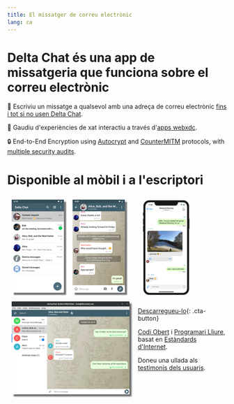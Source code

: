 ```yaml
---
title: El missatger de correu electrònic
lang: ca
---
```


# Delta Chat és una app de missatgeria que funciona sobre el correu electrònic

💬 Escriviu un missatge a qualsevol amb una adreça de correu electrònic [fins i tot si no usen Delta Chat](https://www.youtube-nocookie.com/embed/8LbrGXKZN70).

🥳 Gaudiu d'experiències de xat interactiu a través d'[apps webxdc](https://webxdc.org).

🔒 End-to-End Encryption using [Autocrypt](https://autocrypt.org) and [CounterMITM](https://countermitm.readthedocs.io/en/latest/new.html) protocols, with [multiple security audits](https://delta.chat/en/2023-03-27-third-independent-security-audit). 

# Disponible al mòbil i a l'escriptori


<a href="../assets/blog/screenshots/2019-12-17-delta-chat-google-play-release-chat-list-light.png">
<img src="../assets/blog/screenshots/2019-12-17-delta-chat-google-play-release-chat-list-light-thumbnail.png" width="120" height="213"
style="float: left; margin: 10px;display: block;box-shadow: 5px 5px 2px #777;" alt="A screenshot of Delta Chat on Android showing chat list" />
</a> 

<a href="../assets/blog/screenshots/2019-12-17-delta-chat-google-play-release-group-light.png">
<img src="../assets/blog/screenshots/2019-12-17-delta-chat-google-play-release-group-light-thumbnail.png" width="120" height="213"
style="float: left; margin: 10px;display: block;box-shadow: 5px 5px 2px #777;" alt="A screenshot of Delta Chat on Android showing a chat" />
</a> 

<a href="../assets/blog/desktop-screenshot.png">
<img src="../assets/blog/desktop-screenshot-thumbnail.png" width="280" height="222" style="float:left; margin: 10px" alt="A screenshot of Delta Chat on desktop" />
</a> 

<a href="../assets/blog/screenshots/2020-01-09-delta-chat-iOS-weekend-group-chat.png">
<img src="../assets/blog/screenshots/2020-01-09-delta-chat-iOS-weekend-group-chat-thumbnail.png" width="110" height="219" style="margin: 10px" alt="A screenshot of Delta Chat on IOS" />
</a>

[Descarregueu-lo](https://get.delta.chat){: .cta-button}

[Codi Obert](https://en.wikipedia.org/wiki/Open-source_software)
i [Programari Lliure](https://en.wikipedia.org/wiki/Free_software), basat en [Estàndards d'Internet](https://github.com/deltachat/deltachat-core-rust/blob/master/standards.md). 

Doneu una ullada als [testimonis dels usuaris](user-voices).
